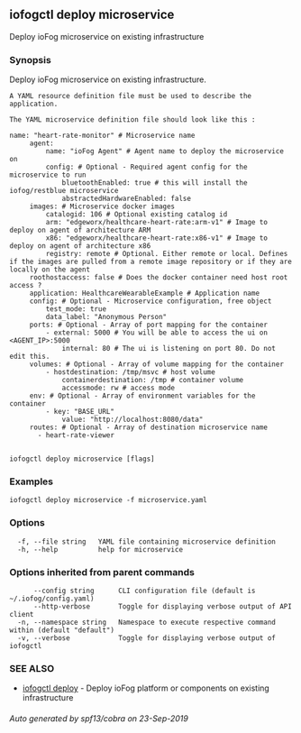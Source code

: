 ## iofogctl deploy microservice

Deploy ioFog microservice on existing infrastructure

### Synopsis

Deploy ioFog microservice on existing infrastructure.
	
	A YAML resource definition file must be used to describe the application.
	
	The YAML microservice definition file should look like this :
```
name: "heart-rate-monitor" # Microservice name
	 agent:
		 name: "ioFog Agent" # Agent name to deploy the microservice on
		 config: # Optional - Required agent config for the microservice to run
			 bluetoothEnabled: true # this will install the iofog/restblue microservice
			 abstractedHardwareEnabled: false
	 images: # Microservice docker images
		 catalogid: 106 # Optional existing catalog id
		 arm: "edgeworx/healthcare-heart-rate:arm-v1" # Image to deploy on agent of architecture ARM
		 x86: "edgeworx/healthcare-heart-rate:x86-v1" # Image to deploy on agent of architecture x86
		 registry: remote # Optional. Either remote or local. Defines if the images are pulled from a remote image repository or if they are locally on the agent
	 roothostaccess: false # Does the docker container need host root access ?
	 application: HealthcareWearableExample # Application name
	 config: # Optional - Microservice configuration, free object
		 test_mode: true
		 data_label: "Anonymous Person"
	 ports: # Optional - Array of port mapping for the container
		 - external: 5000 # You will be able to access the ui on <AGENT_IP>:5000
			 internal: 80 # The ui is listening on port 80. Do not edit this.
	 volumes: # Optional - Array of volume mapping for the container
		 - hostdestination: /tmp/msvc # host volume
			 containerdestination: /tmp # container volume
			 accessmode: rw # access mode
	 env: # Optional - Array of environment variables for the container
		 - key: "BASE_URL"
			 value: "http://localhost:8080/data"
	 routes: # Optional - Array of destination microservice name
	   - heart-rate-viewer
	
```


```
iofogctl deploy microservice [flags]
```

### Examples

```
iofogctl deploy microservice -f microservice.yaml
```

### Options

```
  -f, --file string   YAML file containing microservice definition
  -h, --help          help for microservice
```

### Options inherited from parent commands

```
      --config string      CLI configuration file (default is ~/.iofog/config.yaml)
      --http-verbose       Toggle for displaying verbose output of API client
  -n, --namespace string   Namespace to execute respective command within (default "default")
  -v, --verbose            Toggle for displaying verbose output of iofogctl
```

### SEE ALSO

* [iofogctl deploy](iofogctl_deploy.md)	 - Deploy ioFog platform or components on existing infrastructure

###### Auto generated by spf13/cobra on 23-Sep-2019

